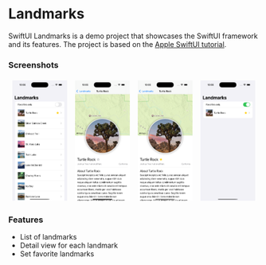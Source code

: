 # Landmarks

SwiftUI Landmarks is a demo project that showcases the SwiftUI framework and its features. The project is based on
the [Apple SwiftUI tutorial](https://developer.apple.com/tutorials/swiftui).

### Screenshots
<div style="display: flex; justify-content: space-around; flex-wrap: wrap;">
    <img src="./Docs/Images/ss3.png" alt="Page 3" style="width: 22%; margin: 5px;">
    <img src="./Docs/Images/ss1.png" alt="Page 1" style="width: 22%; margin: 5px;">
    <img src="./Docs/Images/ss2.png" alt="Page 2" style="width: 22%; margin: 5px;">
    <img src="./Docs/Images/ss4.png" alt="Page 4" style="width: 22%; margin: 5px;">
</div>

### Features
- List of landmarks
- Detail view for each landmark
- Set favorite landmarks
